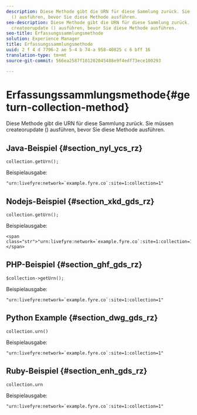 ```yaml
---
description: Diese Methode gibt die URN für diese Sammlung zurück. Sie müssen createorupdate
  () ausführen, bevor Sie diese Methode ausführen.
seo-description: Diese Methode gibt die URN für diese Sammlung zurück. Sie müssen
  createorupdate () ausführen, bevor Sie diese Methode ausführen.
seo-title: Erfassungssammlungsmethode
solution: Experience Manager
title: Erfassungssammlungsmethode
uuid: 2 f 4 d 7796-2 ae 5-4 b 74-a 958-40825 c 6 bff 16
translation-type: tm+mt
source-git-commit: 566ea2587f101202045488e9f4edf73ece100293

---
```



# Erfassungssammlungsmethode{#geturn-collection-method}

Diese Methode gibt die URN für diese Sammlung zurück. Sie müssen createorupdate () ausführen, bevor Sie diese Methode ausführen.

## Java-Beispiel {#section_nyl_ycs_rz}

```
collection.getUrn(); 
```

Beispielausgabe:

```
"urn:livefyre:network=`example.fyre.co`:site=1:collection=1" 
```

## Nodejs-Beispiel {#section_xkd_gds_rz}

```
collection.getUrn(); 
```

Beispielausgabe:

```
<span class="str">"urn:livefyre:network=`example.fyre.co`:site=1:collection=1"</span>
```

## PHP-Beispiel {#section_ghf_gds_rz}

```
$collection->getUrn(); 
```

Beispielausgabe:

```
"urn:livefyre:network=`example.fyre.co`:site=1:collection=1" 
```

## Python Example {#section_dwg_gds_rz}

```
collection.urn() 
```

Beispielausgabe:

```
"urn:livefyre:network=`example.fyre.co`:site=1:collection=1" 
```

## Ruby-Beispiel {#section_enh_gds_rz}

```
collection.urn
```

Beispielausgabe:

```
"urn:livefyre:network=`example.fyre.co`:site=1:collection=1" 
```

